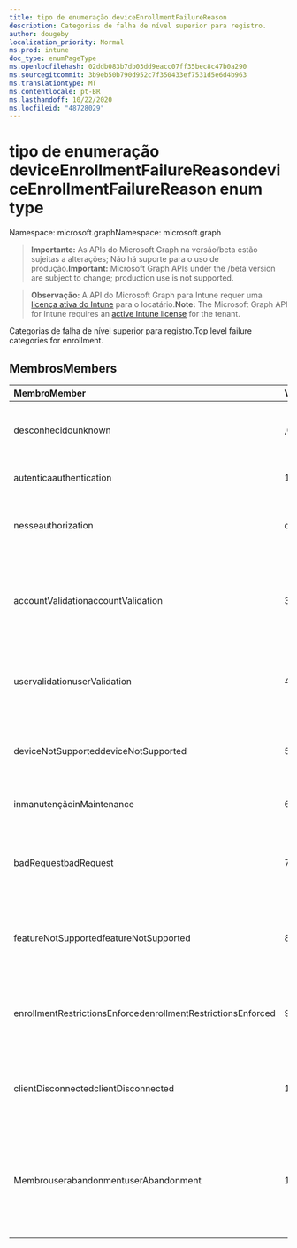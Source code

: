 ```yaml
---
title: tipo de enumeração deviceEnrollmentFailureReason
description: Categorias de falha de nível superior para registro.
author: dougeby
localization_priority: Normal
ms.prod: intune
doc_type: enumPageType
ms.openlocfilehash: 02ddb083b7db03dd9eacc07ff35bec8c47b0a290
ms.sourcegitcommit: 3b9eb50b790d952c7f350433ef7531d5e6d4b963
ms.translationtype: MT
ms.contentlocale: pt-BR
ms.lasthandoff: 10/22/2020
ms.locfileid: "48728029"
---
```

# <a name="deviceenrollmentfailurereason-enum-type"></a><span data-ttu-id="f18cd-103">tipo de enumeração deviceEnrollmentFailureReason</span><span class="sxs-lookup"><span data-stu-id="f18cd-103">deviceEnrollmentFailureReason enum type</span></span>

<span data-ttu-id="f18cd-104">Namespace: microsoft.graph</span><span class="sxs-lookup"><span data-stu-id="f18cd-104">Namespace: microsoft.graph</span></span>

> <span data-ttu-id="f18cd-105">**Importante:** As APIs do Microsoft Graph na versão/beta estão sujeitas a alterações; Não há suporte para o uso de produção.</span><span class="sxs-lookup"><span data-stu-id="f18cd-105">**Important:** Microsoft Graph APIs under the /beta version are subject to change; production use is not supported.</span></span>

> <span data-ttu-id="f18cd-106">**Observação:** A API do Microsoft Graph para Intune requer uma [licença ativa do Intune](https://go.microsoft.com/fwlink/?linkid=839381) para o locatário.</span><span class="sxs-lookup"><span data-stu-id="f18cd-106">**Note:** The Microsoft Graph API for Intune requires an [active Intune license](https://go.microsoft.com/fwlink/?linkid=839381) for the tenant.</span></span>

<span data-ttu-id="f18cd-107">Categorias de falha de nível superior para registro.</span><span class="sxs-lookup"><span data-stu-id="f18cd-107">Top level failure categories for enrollment.</span></span>

## <a name="members"></a><span data-ttu-id="f18cd-108">Membros</span><span class="sxs-lookup"><span data-stu-id="f18cd-108">Members</span></span>
|<span data-ttu-id="f18cd-109">Membro</span><span class="sxs-lookup"><span data-stu-id="f18cd-109">Member</span></span>|<span data-ttu-id="f18cd-110">Valor</span><span class="sxs-lookup"><span data-stu-id="f18cd-110">Value</span></span>|<span data-ttu-id="f18cd-111">Descrição</span><span class="sxs-lookup"><span data-stu-id="f18cd-111">Description</span></span>|
|:---|:---|:---|
|<span data-ttu-id="f18cd-112">desconhecido</span><span class="sxs-lookup"><span data-stu-id="f18cd-112">unknown</span></span>|<span data-ttu-id="f18cd-113">,0</span><span class="sxs-lookup"><span data-stu-id="f18cd-113">0</span></span>|<span data-ttu-id="f18cd-114">O valor padrão, motivo da falha é desconhecido.</span><span class="sxs-lookup"><span data-stu-id="f18cd-114">Default value, failure reason is unknown.</span></span>|
|<span data-ttu-id="f18cd-115">autentica</span><span class="sxs-lookup"><span data-stu-id="f18cd-115">authentication</span></span>|<span data-ttu-id="f18cd-116">1</span><span class="sxs-lookup"><span data-stu-id="f18cd-116">1</span></span>|<span data-ttu-id="f18cd-117">Falha de autenticação</span><span class="sxs-lookup"><span data-stu-id="f18cd-117">Authentication failed</span></span>|
|<span data-ttu-id="f18cd-118">nesse</span><span class="sxs-lookup"><span data-stu-id="f18cd-118">authorization</span></span>|<span data-ttu-id="f18cd-119">duas</span><span class="sxs-lookup"><span data-stu-id="f18cd-119">2</span></span>|<span data-ttu-id="f18cd-120">A chamada foi autenticada, mas não está autorizada a se inscrever.</span><span class="sxs-lookup"><span data-stu-id="f18cd-120">Call was authenticated, but not authorized to enroll.</span></span>|
|<span data-ttu-id="f18cd-121">accountValidation</span><span class="sxs-lookup"><span data-stu-id="f18cd-121">accountValidation</span></span>|<span data-ttu-id="f18cd-122">3D</span><span class="sxs-lookup"><span data-stu-id="f18cd-122">3</span></span>|<span data-ttu-id="f18cd-123">Falha ao validar a conta para registro.</span><span class="sxs-lookup"><span data-stu-id="f18cd-123">Failed to validate the account for enrollment.</span></span> <span data-ttu-id="f18cd-124">(Conta bloqueada, registro não habilitado)</span><span class="sxs-lookup"><span data-stu-id="f18cd-124">(Account blocked, enrollment not enabled)</span></span>|
|<span data-ttu-id="f18cd-125">uservalidation</span><span class="sxs-lookup"><span data-stu-id="f18cd-125">userValidation</span></span>|<span data-ttu-id="f18cd-126">4 </span><span class="sxs-lookup"><span data-stu-id="f18cd-126">4</span></span>|<span data-ttu-id="f18cd-127">Não foi possível validar o usuário.</span><span class="sxs-lookup"><span data-stu-id="f18cd-127">User could not be validated.</span></span> <span data-ttu-id="f18cd-128">(O usuário não existe, licença ausente)</span><span class="sxs-lookup"><span data-stu-id="f18cd-128">(User does not exist, missing license)</span></span>|
|<span data-ttu-id="f18cd-129">deviceNotSupported</span><span class="sxs-lookup"><span data-stu-id="f18cd-129">deviceNotSupported</span></span>|<span data-ttu-id="f18cd-130">5 </span><span class="sxs-lookup"><span data-stu-id="f18cd-130">5</span></span>|<span data-ttu-id="f18cd-131">O dispositivo não tem suporte para gerenciamento de dispositivos móveis.</span><span class="sxs-lookup"><span data-stu-id="f18cd-131">Device is not supported for mobile device management.</span></span>|
|<span data-ttu-id="f18cd-132">inmanutenção</span><span class="sxs-lookup"><span data-stu-id="f18cd-132">inMaintenance</span></span>|<span data-ttu-id="f18cd-133">6 </span><span class="sxs-lookup"><span data-stu-id="f18cd-133">6</span></span>|<span data-ttu-id="f18cd-134">A conta está em manutenção.</span><span class="sxs-lookup"><span data-stu-id="f18cd-134">Account is in maintenance.</span></span>|
|<span data-ttu-id="f18cd-135">badRequest</span><span class="sxs-lookup"><span data-stu-id="f18cd-135">badRequest</span></span>|<span data-ttu-id="f18cd-136">7 </span><span class="sxs-lookup"><span data-stu-id="f18cd-136">7</span></span>|<span data-ttu-id="f18cd-137">O cliente enviou uma solicitação que não é compreendida/suportada pelo serviço.</span><span class="sxs-lookup"><span data-stu-id="f18cd-137">Client sent a request that is not understood/supported by the service.</span></span>|
|<span data-ttu-id="f18cd-138">featureNotSupported</span><span class="sxs-lookup"><span data-stu-id="f18cd-138">featureNotSupported</span></span>|<span data-ttu-id="f18cd-139">8 </span><span class="sxs-lookup"><span data-stu-id="f18cd-139">8</span></span>|<span data-ttu-id="f18cd-140">Não há suporte para os recursos usados por este registro para esta conta.</span><span class="sxs-lookup"><span data-stu-id="f18cd-140">Feature(s) used by this enrollment are not supported for this account.</span></span>|
|<span data-ttu-id="f18cd-141">enrollmentRestrictionsEnforced</span><span class="sxs-lookup"><span data-stu-id="f18cd-141">enrollmentRestrictionsEnforced</span></span>|<span data-ttu-id="f18cd-142">9 </span><span class="sxs-lookup"><span data-stu-id="f18cd-142">9</span></span>|<span data-ttu-id="f18cd-143">As restrições de registro configuradas pelo administrador bloquearam esse registro.</span><span class="sxs-lookup"><span data-stu-id="f18cd-143">Enrollment restrictions configured by admin blocked this enrollment.</span></span>|
|<span data-ttu-id="f18cd-144">clientDisconnected</span><span class="sxs-lookup"><span data-stu-id="f18cd-144">clientDisconnected</span></span>|<span data-ttu-id="f18cd-145">10 </span><span class="sxs-lookup"><span data-stu-id="f18cd-145">10</span></span>|<span data-ttu-id="f18cd-146">O cliente esgotou o tempo limite ou o registro foi anulado pelo enduser.</span><span class="sxs-lookup"><span data-stu-id="f18cd-146">Client timed out or enrollment was aborted by enduser.</span></span>|
|<span data-ttu-id="f18cd-147">Membrouserabandonment</span><span class="sxs-lookup"><span data-stu-id="f18cd-147">userAbandonment</span></span>|<span data-ttu-id="f18cd-148">11</span><span class="sxs-lookup"><span data-stu-id="f18cd-148">11</span></span>|<span data-ttu-id="f18cd-149">O registro foi abandonado pelo enduser.</span><span class="sxs-lookup"><span data-stu-id="f18cd-149">Enrollment was abandoned by enduser.</span></span> <span data-ttu-id="f18cd-150">(Enduser Started onboard, mas não conseguiu concluí-la na forma oportuna)</span><span class="sxs-lookup"><span data-stu-id="f18cd-150">(Enduser started onboarding but failed to complete it in timely manner)</span></span>|





